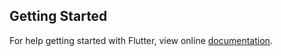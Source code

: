 


## Getting Started

For help getting started with Flutter, view online [documentation](http://flutter.io/).
